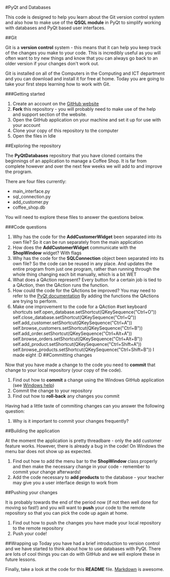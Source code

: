 #PyQt and Databases

This code is designed to help you learn about the Git version control system and also how to make use of the **QSQL module** in PyQt to simplify working with databases and PyQt based user interfaces.

##Git

Git is a **version control** system - this means that it can help you keep track of the changes you make to your code. This is incredibly useful as you will often want to try new things and know that you can always go back to an older version if your changes don't work out.

Git is installed on all of the Computers in the Computing and ICT department and you can download and install it for free at home. Today you are going to take your first steps learning how to work with Git.

###Getting started

1. Create an account on the [GitHub website][3]
2. **Fork** this repository - you will probably need to make use of the help and support section of the website.
3. Open the GitHub application on your machine and set it up for use with your account
4. Clone your copy of this repository to the computer
5. Open the files in Idle

##Exploring the repository

The **PyQtDatabases** repository that you have cloned contains the beginnings of an application to manage a Coffee Shop. It is far from complete however and over the next few weeks we will add to and improve the program.

There are four files currently:

- main_interface.py
- sql_connection.py
- add_customer.py
- coffee_shop.db

You will need to explore these files to answer the questions below.

###Code questions

1. Why has the code for the **AddCustomerWidget** been separated into its own file?
So it can be run separately from the main application
2. How does the **AddCustomerWidget** communicate with the **ShopWindow** widget?
With flags
3. Why has the code for the **SQLConnection** object been separated into its own file?
So the code can be reused in any place. And updates the entire program from just one program, rather than running through the whole thing changing each bit manually, which is a bit WET
4. What does a QAction represent?
Every button for a certain job is tied to a QAction, then the QAction runs the function.
5. How could the code for the QActions be improved? You may need to refer to the [PyQt documentation][2]
By adding the functions the QActions are trying to perform.
6. Make one improvement to the code for a QAction
        #set keyboard shortcuts
        self.open_database.setShortcut(QKeySequence("Ctrl+O"))
        self.close_database.setShortcut(QKeySequence("Ctrl+Q"))
        self.add_customer.setShortcut(QKeySequence("Ctrl+A"))
        self.browse_customers.setShortcut(QKeySequence("Ctrl+B"))
        self.add_order.setShortcut(QKeySequence("Ctrl+Alt+A"))
        self.browse_orders.setShortcut(QKeySequence("Ctrl+Alt+B"))
        self.add_product.setShortcut(QKeySequence("Ctrl+Shift+A"))
        self.browse_products.setShortcut(QKeySequence("Ctrl+Shift+B"))
I made eight :D
##Committing changes

Now that you have made a change to the code you need to **commit** that change to your local repository (your copy of the code).

1. Find out how to **commit** a change using the Windows GitHub application (see [Windows help][1])
2. Commit the change to your repository
3. Find out how to **roll-back** any changes you commit

Having had a little taste of commiting changes can you answer the following question:

1. Why is it important to commit your changes frequently?

##Building the application

At the moment the application is pretty threadbare - only the add customer feature works. However, there is already a bug in the code! On Windows the menu bar does not show up as expected.

1. Find out how to add the menu bar to the **ShopWindow** class properly and then make the necessary change in your code - remember to commit your change afterwards!
2. Add the code necessary to **add products** to the database - your teacher may give you a user interface design to work from

##Pushing your changes

It is probably towards the end of the period now (if not then well done for moving so fast!) and you will want to **push** your code to the remote repository so that you can pick the code up again at home.

1. Find out how to push the changes you have made your local repository to the remote repository
2. Push your code!

##Wrapping up
Today you have had a brief introduction to version control and we have started to think about how to use databases with PyQt. There are lots of cool things you can do with GitHub and we will explore these in future lessons.

Finally, take a look at the code for this **README** file. [Markdown][4] is awesome. 



[1]: http://windows.gitbub.com/help
[2]: http://pyqt.sourceforge.net/Docs/PyQt4/classes.html
[3]: http://www.github.com
[4]: http://daringfireball.net/projects/markdown/




